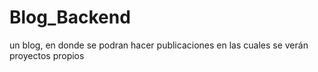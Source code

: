# Blog_Backend
un blog, en donde se podran hacer publicaciones en las cuales se verán proyectos propios

